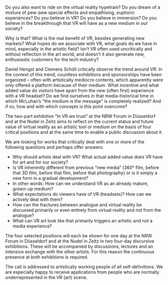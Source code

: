 Do you also want to ride on the virtual reality hypetrain? Do you dream of a mixture of pew-pew special effects and empathising, euphoric experiences? Do you believe in VR? Do you believe in immersion? Do you believe in the breakthrough that VR will have as a new medium in our society?

Why is that? What is the real benefit of VR, besides generating new markets? What hopes do we associate with VR, what goals do we have in mind, especially in the artistic field? Isn’t VR often used uncritically and without reflection in the art world, and doesn’t it also generate new, enthusiastic customers for the tech industry?

Daniel Hengst and Clemens Schöll critically observe the trend around VR: In the context of this trend, countless exhibitions and sponsorships have been organized – often with artistically mediocre contents, which apparently were only offered a platform because of their medium. What incentive and what added value do visitors have apart from the new (often first) experience with a VR headset? Do we find ourselves in that media-historical time in which McLuhan’s “the medium is the message” is completely realized? And if so, how and with which concepts is this point overcome?

The two-part exhibition “In VR we trust” at the NRW Forum in Düsseldorf and at the Nudel in Zeitz aims to reflect on the current status and future value of virtual reality as an artistic tool or medium on the basis of four critical positions and at the same time to enable a public discussion about it.

We are looking for works that critically deal with one or more of the following questions and perhaps offer answers:

- Why should artists deal with VR? What actual added value does VR have for art and for our society?
- Is VR inherently different from previous “new media” (360° film, before that 3D film, before that film, before that photography) or is it simply a new form in a gradual development?
- In other words: How can we understand VR as an already mature, grown-up medium?
- What expectations do viewers have of VR (headsets)? How can we actively deal with them?
- How can the fractures between analogue and virtual reality be discussed primarily or even entirely from virtual reality and not from the analogue?
- What can VR art look like that primarily triggers an artistic and not a media experience?

The four selected positions will each be shown for one day at the NRW Forum in Düsseldorf and at the Nudel in Zeitz in two four-day discursive exhibitions. These will be accompanied by discussions, lectures and an intensive exchange with the other artists. For this reason the continuous presence at both exhibitions is required.

The call is addressed to artistically working people of all self-definitions. We are especially happy to receive applications from people who are normally underrepresented in the VR (art) scene.
